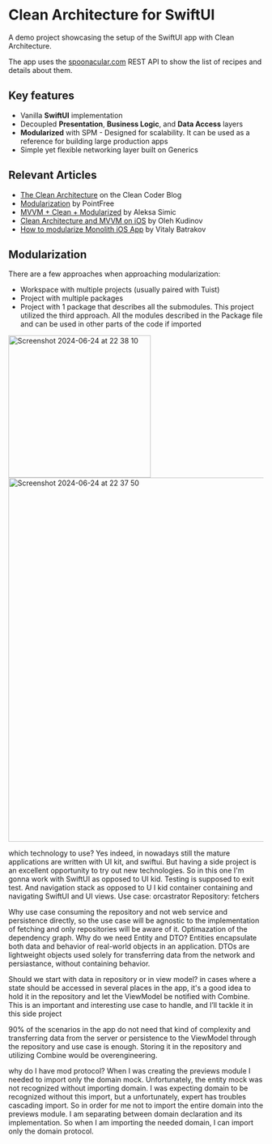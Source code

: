 # Clean Architecture for SwiftUI

A demo project showcasing the setup of the SwiftUI app with Clean Architecture.

The app uses the [spoonacular.com](https://spoonacular.com/food-api) REST API to show the list of recipes and details about them.

## Key features
* Vanilla **SwiftUI** implementation
* Decoupled **Presentation**, **Business Logic**, and **Data Access** layers
* **Modularized** with SPM - Designed for scalability. It can be used as a reference for building large production apps
* Simple yet flexible networking layer built on Generics

## Relevant Articles 
* [The Clean Architecture](https://blog.cleancoder.com/uncle-bob/2012/08/13/the-clean-architecture.html) on the Clean Coder Blog
* [Modularization](https://www.pointfree.co/episodes/ep171-modularization-part-1) by PointFree
* [MVVM + Clean + Modularized](https://www.aleksasimic.com/product/mvvm-clean-modularized-architecture) by Aleksa Simic
* [Clean Architecture and MVVM on iOS](https://tech.olx.com/clean-architecture-and-mvvm-on-ios-c9d167d9f5b3) by Oleh Kudinov
* [How to modularize Monolith iOS App](https://vbat.dev/how-to-modularize-monolith-ios-app) by Vitaly Batrakov

## Modularization
There are a few approaches when approaching modularization: 
 - Workspace with multiple projects (usually paired with Tuist)
 - Project with multiple packages
 - Project with 1 package that describes all the submodules.
This project utilized the third approach. All the modules described in the Package file and can be used in other parts of the code if imported
 <img width="281" alt="Screenshot 2024-06-24 at 22 38 10" src="https://github.com/fuxlud/Clean-Architecture-SwiftUI/assets/1950116/056b5ad4-72d9-4b3d-b62f-dba06456c96d">
 <img width="719" alt="Screenshot 2024-06-24 at 22 37 50" src="https://github.com/fuxlud/Clean-Architecture-SwiftUI/assets/1950116/cd416171-3040-4779-ab19-0b3b499d0115">

which technology to use? Yes indeed, in nowadays still the mature applications are written with UI kit, and swiftui. But having a side project is an excellent opportunity to try out new technologies. So in this one I'm gonna work with SwiftUI as opposed to UI kid. Testing is supposed to exit test. And navigation stack as opposed to U I kid container containing and navigating SwiftUI and UI views.
Use case: orcastrator
Repository: fetchers

Why use case consuming the repository and not web service and persistence directly, so the use case will be agnostic to the implementation of fetching and only repositories will be aware of it. Optimazation of the dependency graph.
Why do we need Entity and DTO? Entities encapsulate both data and behavior of real-world objects in an application. DTOs are lightweight objects used solely for transferring data from the network and persiastance, without containing behavior.

Should we start with data in repository or in view model?
in cases where a state should be accessed in several places in the app, it's a good idea to hold it in the repository and let the ViewModel be notified with Combine. This is an important and interesting use case to handle, and I’ll tackle it in this side project

 90% of the scenarios in the app do not need that kind of complexity and transferring data from the server or persistence to the ViewModel through the repository and use case is enough. Storing it in the repository and utilizing Combine would be overengineering.

why do I have mod protocol? When I was creating the previews module I needed to import only the domain mock. Unfortunately, the entity mock was not recognized without importing domain. I was expecting domain to be recognized without this import, but a unfortunately, expert has troubles cascading import. So in order for me not to import the entire domain into the previews module. I am separating between domain declaration and its implementation. So when I am importing the needed domain, I can import only the domain protocol.
